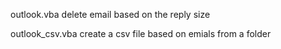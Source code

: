 outlook.vba
delete email based on the reply size

outlook_csv.vba
create  a csv file based on emials from a folder
